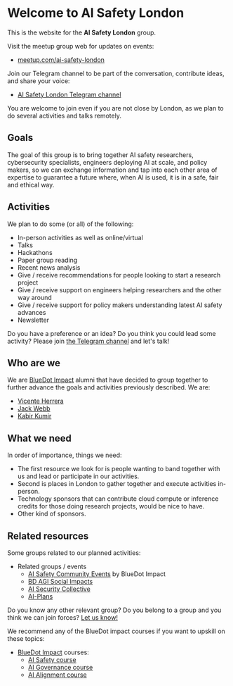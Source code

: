 # Welcome to AI Safety London

This is the website for the **AI Safety London** group.

Visit the meetup group web for updates on events:
<ul><li class="fork"><a href="https://www.meetup.com/ai-safety-london/">meetup.com/ai-safety-london</a></li></ul>

Join our Telegram channel to be part of the conversation, contribute ideas, and share your voice:
<ul><li class="fork"><a href="https://t.me/+pRw8v22TNAc0MGY0">AI Safety London Telegram channel</a></li></ul>

You are welcome to join even if you are not close by London, as we plan to do several activities and talks remotely.

## Goals

The goal of this group is to bring together AI safety researchers, cybersecurity specialists, engineers deploying AI at scale, and policy makers, so we can exchange information and tap into each other area of expertise to guarantee a future where, when AI is used, it is in a safe, fair and ethical way.

## Activities

We plan to do some (or all) of the following:
* In-person activities as well as online/virtual
* Talks
* Hackathons
* Paper group reading
* Recent news analysis
* Give / receive recommendations for people looking to start a research project
* Give / receive support on engineers helping researchers and the other way around
* Give / receive support for policy makers understanding latest AI safety advances
* Newsletter

Do you have a preference or an idea? Do you think you could lead some activity? Please join [the Telegram channel](https://t.me/+pRw8v22TNAc0MGY0) and let's talk!

## Who are we

We are [BlueDot Impact](https://bluedot.org) alumni that have decided to group together to further advance the goals and activities previously described. We are:
* [Vicente Herrera](https://www.linkedin.com/in/vicenteherrera)
* [Jack Webb](https://www.linkedin.com/in/jack-webb-2b7b9994)
* [Kabir Kumir](https://www.linkedin.com/in/kabir-kumar-324b02b8/)

## What we need

In order of importance, things we need:
- The first resource we look for is people wanting to band together with us and lead or participate in our activities.
- Second is places in London to gather together and execute activities in-person.
- Technology sponsors that can contribute cloud compute or inference credits for those doing research projects, would be nice to have.
- Other kind of sponsors.

## Related resources

Some groups related to our planned activities:

* Related groups / events
  * [AI Safety Community Events](https://lu.ma/aisafetycommunityevents) by BlueDot Impact
  * [BD AGI Social Impacts](https://lu.ma/calendar/cal-JmkJ1MkglgB1sHU)
  * [AI Security Collective](https://lu.ma/AISecurityCollective)
  * [AI-Plans](https://lu.ma/ai-plans)

Do you know any other relevant group? Do you belong to a group and you think we can join forces? [Let us know!](https://t.me/+pRw8v22TNAc0MGY0)  

We recommend any of the BlueDot impact courses if you want to upskill on these topics:
* [BlueDot Impact](https://bluedot.org/) courses:
  * [AI Safety course](https://aisafetyfundamentals.com/)
  * [AI Governance course](https://aisafetyfundamentals.com/governance/)
  * [AI Alignment course](https://aisafetyfundamentals.com/alignment/)

